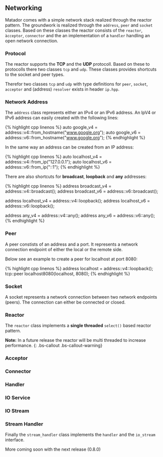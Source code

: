 ## Networking

Matador comes with a simple network stack realized through the reactor pattern. The groundwork is realized through the ```address```, ```peer``` and ```socket``` classes. Based on these classes the reactor consists of the ```reactor```, ```àcceptor```, ```connector``` and the an implementation of a ```handler``` handling an open network connection.

### Protocol

The reactor supports the __TCP__ and the __UDP__ protocoll. Based on these to protocolls there two classes ```tcp``` and ```udp```. These classes provides shortcuts to the socket and peer types.

Therefor two classes ```tcp``` and ```udp``` with type definitions for ```peer```, ```socket```, ```acceptor``` and (address) ```resolver``` exists in header ```ip.hpp```.

### Network Address

The ```address``` class represents either an IPv4 or an IPv6 address. An IpV4 or IPv6 address can easily created with the following lines:

{% highlight cpp linenos %}
auto google_v4 = address::v4::from_hostname("www.google.org");
auto google_v6 = address::v6::from_hostname("www.google.org");
{% endhighlight %}

In the same way an address can be created from an IP address:

{% highlight cpp linenos %}
auto localhost_v4 = address::v4::from_ip("127.0.0.1");
auto localhost_v6 = address::v6::from_ip("::1");
{% endhighlight %}

There are also shortcuts for __broadcast__, __loopback__ and __any__ addresses:

{% highlight cpp linenos %}
address broadcast_v4 = address::v4::broadcast();
address broadcast_v6 = address::v6::broadcast();

address localhost_v4 = address::v4::loopback();
address localhost_v6 = address::v6::loopback();

address any_v4 = address::v4::any();
address any_v6 = address::v6::any();
{% endhighlight %}

### Peer

A peer constists of an address and a port. It represents a network connection endpoint of either the local or the remote side.

Below see an example to create a peer for localhost at port 8080:

{% highlight cpp linenos %}
address localhost = address::v4::loopback();
tcp::peer localhost8080(localhost, 8080);
{% endhighlight %}

### Socket

A socket represents a network connection between two network endpoints (peers). The connection can either be connected or closed.

### Reactor

The ```reactor``` class implements a __single threaded__ ```select()``` based reactor pattern.

**Note:** In a future release the reactor will be multi threaded to increase performance.
{: .bs-callout .bs-callout-warning}

### Acceptor

### Connector

### Handler

### IO Service

### IO Stream

### Stream Handler

Finally the ```stream_handler``` class implements the ```handler``` and 
the ```io_stream``` interface.

More coming soon with the next release (0.8.0)
